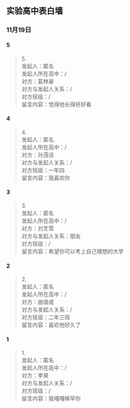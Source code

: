 ## 实验高中表白墙
### 11月19日

#### 5
> 5.<br>
> 发起人：匿名<br>
>发起人所在高中：/<br>
>对方：葛林豪<br>
>对方与发起人关系：/<br>
>对方班级：/<br>
>留言内容：觉得他长得好好看
#### 4
> 4.<br>
> 发起人：匿名<br>
>发起人所在高中：/<br>
>对方：孙茂洁<br>
>对方与发起人关系：/<br>
>对方班级：一年四<br>
>留言内容：我喜欢你

#### 3
> 3.<br>
> 发起人：匿名<br>
>发起人所在高中：/<br>
>对方：刘艺雪<br>
>对方与发起人关系：朋友<br>
>对方班级：/<br>
>留言内容：希望你可以考上自己理想的大学<br>
#### 2
> 2.<br>
> 发起人：匿名<br>
>发起人所在高中：/<br>
>对方：曲值成<br>
>对方与发起人关系：/<br>
>对方班级：二年三班<br>
>留言内容：喜欢他好久了<br>

#### 1
> 1.<br>
> 发起人：匿名<br>
>发起人所在高中：/<br>
>对方：李昊<br>
>对方与发起人关系：/<br>
>对方班级：/<br>
>留言内容：我嘎嘎稀罕你
